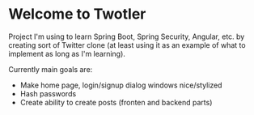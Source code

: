 # Welcome to Twotler

Project I'm using to learn Spring Boot, Spring Security, Angular, etc. by creating sort of Twitter clone (at least using it as an example of what to implement as long as I'm learning).

Currently main goals are:
- Make home page, login/signup dialog windows nice/stylized
- Hash passwords
- Create ability to create posts (fronten and backend parts)